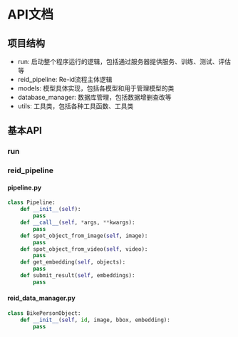 # API文档

## 项目结构

- run: 启动整个程序运行的逻辑，包括通过服务器提供服务、训练、测试、评估等
- reid_pipeline: Re-id流程主体逻辑
- models: 模型具体实现，包括各模型和用于管理模型的类
- database_manager: 数据库管理，包括数据增删查改等
- utils: 工具类，包括各种工具函数、工具类


## 基本API

### run


### reid_pipeline
#### pipeline.py
```python
class Pipeline:
    def __init__(self):
        pass
    def __call__(self, *args, **kwargs):
        pass
    def spot_object_from_image(self, image):
        pass
    def spot_object_from_video(self, video):
        pass
    def get_embedding(self, objects):
        pass
    def submit_result(self, embeddings):
        pass

```

#### reid_data_manager.py
```python
class BikePersonObject:
    def __init__(self, id, image, bbox, embedding):
        pass


```






